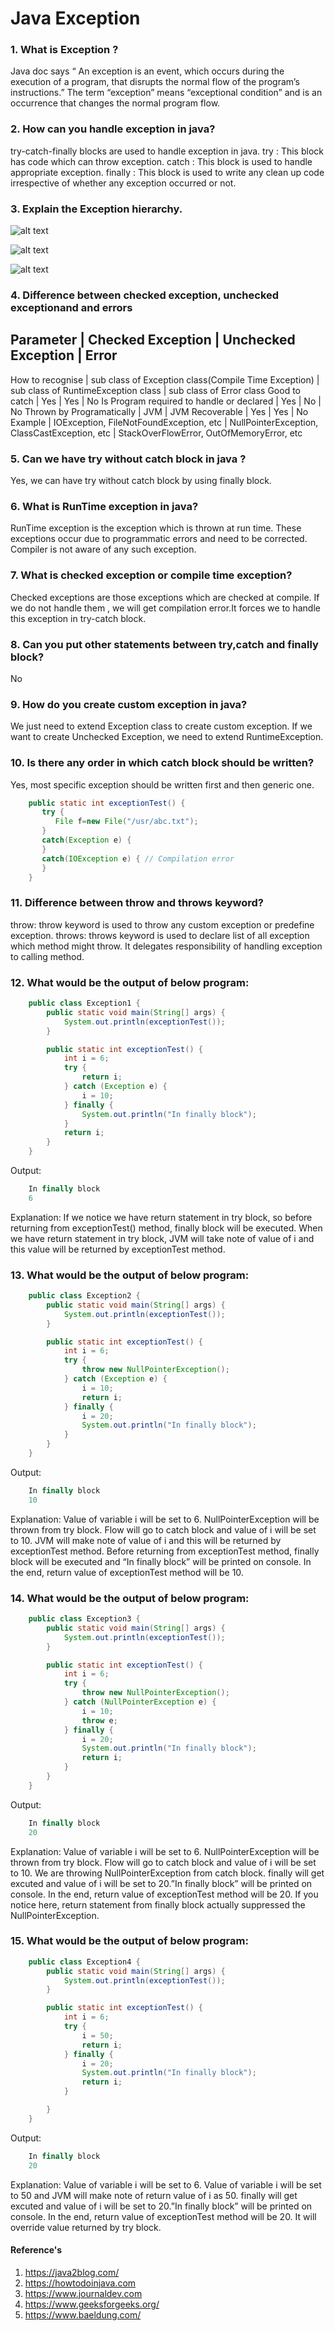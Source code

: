 # Java Exception

### 1. What is Exception ?
Java doc says “ An exception is an event, which occurs during the execution of a program, that disrupts the normal flow of the program’s instructions.”
The term “exception” means “exceptional condition” and is an occurrence that changes the normal program flow.

### 2. How can you handle exception in java?
try-catch-finally blocks are used to handle exception in java.
try : This block has code which can throw exception.
catch : This block is used to handle appropriate exception.
finally : This block is used to write any clean up code irrespective of whether any exception occurred or not.

### 3. Explain the Exception hierarchy.
![alt text](https://github.com/sangkhochil/java/blob/main/Resources/exception1.png?raw=true)

![alt text](https://github.com/sangkhochil/java/blob/main/Resources/exception2.png?raw=true)

![alt text](https://github.com/sangkhochil/java/blob/main/Resources/exception3.png?raw=true)

### 4. Difference between checked exception, unchecked exceptionand and errors
Parameter | Checked Exception | Unchecked Exception | Error
-----------------------------------------------------------
How to recognise | sub class of Exception class(Compile Time Exception) | sub class of RuntimeException class | sub class of Error class
Good to catch | Yes | Yes | No
Is Program required to handle or declared | Yes | No | No
Thrown by Programatically | JVM	 | JVM
Recoverable | Yes | Yes | No
Example | IOException, FileNotFoundException, etc | NullPointerException, ClassCastException, etc | StackOverFlowError, OutOfMemoryError, etc

### 5. Can we have try without catch block in java ?
Yes, we can have try without catch block by using finally block.

### 6. What is RunTime exception in java?
RunTime exception is the exception which is thrown at run time. These exceptions occur due to programmatic errors and need to be corrected. Compiler is not aware of any such exception.

### 7. What is checked exception or compile time exception?
Checked exceptions are those exceptions which are checked at compile. If we do not handle them , we will get compilation error.It forces we to handle this exception in try-catch block.

### 8. Can you put other statements between try,catch and finally block?
No

### 9. How do you create custom exception in java?
We just need to extend Exception class to create custom exception. If we want to create Unchecked Exception, we need to extend RuntimeException.

### 10. Is there any order in which catch block should be written?
Yes, most specific exception should be written first and then generic one.

```java
	public static int exceptionTest() { 
	   try {
		  File f=new File("/usr/abc.txt");
	   }
	   catch(Exception e) {
	   }
	   catch(IOException e) { // Compilation error 
	   }
	}
```

### 11. Difference between throw and throws keyword?
throw: throw keyword is used to throw any custom exception or predefine exception.
throws: throws keyword is used to declare list of all exception which method might throw. It delegates responsibility of handling exception to calling method.

### 12. What would be the output of below program:
```java
	public class Exception1 {
		public static void main(String[] args) {
			System.out.println(exceptionTest());
		}

		public static int exceptionTest() {
			int i = 6;
			try {
				return i;
			} catch (Exception e) {
				i = 10;
			} finally {
				System.out.println("In finally block");
			}
			return i;
		}
	}
```
Output:
```java 
	In finally block
	6
```
Explanation: 
If we notice we have return statement in try block, so before returning from exceptionTest() method, finally block will be executed. When we have return statement in try block, 
JVM will take note of value of i and this value will be returned by exceptionTest method.
### 13. What would be the output of below program:
```java
	public class Exception2 {
		public static void main(String[] args) {
			System.out.println(exceptionTest());
		}

		public static int exceptionTest() {
			int i = 6;
			try {
				throw new NullPointerException();
			} catch (Exception e) {
				i = 10;
				return i;
			} finally {
				i = 20;
				System.out.println("In finally block");
			}
		}
	}
```
Output:
```java
	In finally block
	10 
```
Explanation:
Value of variable i will be set to 6.
NullPointerException will be thrown from try block.
Flow will go to catch block and value of i will be set to 10. JVM will make note of value of i and this will be returned by exceptionTest method.
Before returning from exceptionTest method, finally block will be executed and “In finally block” will be printed on console.
In the end, return value of exceptionTest method will be 10.
### 14. What would be the output of below program:
```java
	public class Exception3 {
		public static void main(String[] args) {
			System.out.println(exceptionTest());
		}

		public static int exceptionTest() {
			int i = 6;
			try {
				throw new NullPointerException();
			} catch (NullPointerException e) {
				i = 10;
				throw e;
			} finally {
				i = 20;
				System.out.println("In finally block");
				return i;
			}
		}
	}
```
Output:
```java
	In finally block
	20
```
Explanation:
Value of variable i will be set to 6.
NullPointerException will be thrown from try block.
Flow will go to catch block and value of i will be set to 10. We are throwing NullPointerException from catch block.
finally will get excuted and value of i will be set to 20.”In finally block” will be printed on console.
In the end, return value of exceptionTest method will be 20.
If you notice here, return statement from finally block actually suppressed the NullPointerException.

### 15. What would be the output of below program:
```java
	public class Exception4 {
		public static void main(String[] args) {
			System.out.println(exceptionTest());
		}

		public static int exceptionTest() {
			int i = 6;
			try {
				i = 50;
				return i;
			} finally {
				i = 20;
				System.out.println("In finally block");
				return i;
			}

		}
	}
```
Output:
```java
	In finally block
	20
```

Explanation:
Value of variable i will be set to 6.
Value of variable i will be set to 50 and JVM will make note of return value of i as 50.
finally will get excuted and value of i will be set to 20.”In finally block” will be printed on console.
In the end, return value of exceptionTest method will be 20. It will override value returned by try block.

#### Reference's ####
01. https://java2blog.com/
02. https://howtodoinjava.com
03. https://www.journaldev.com
04. https://www.geeksforgeeks.org/
05. https://www.baeldung.com/

